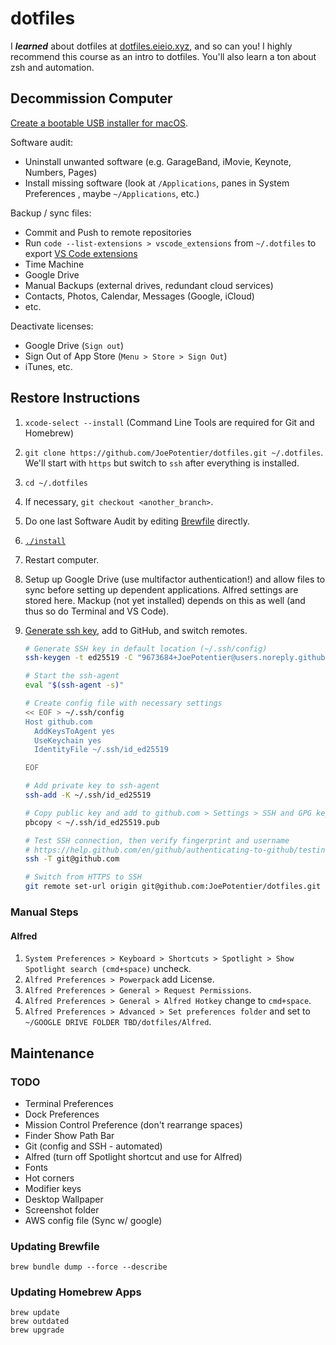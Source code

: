 # dotfiles

I **_learned_** about dotfiles at [dotfiles.eieio.xyz](http://dotfiles.eieio.xyz), and so can you! I highly recommend this course as an intro to dotfiles. You'll also learn a ton about zsh and automation.

## Decommission Computer

[Create a bootable USB installer for macOS](https://support.apple.com/en-us/HT201372).

Software audit:

- Uninstall unwanted software (e.g. GarageBand, iMovie, Keynote, Numbers, Pages)
- Install missing software (look at `/Applications`, panes in System Preferences , maybe `~/Applications`, etc.)

Backup / sync files:

- Commit and Push to remote repositories
- Run `code --list-extensions > vscode_extensions` from `~/.dotfiles` to export [VS Code extensions](vscode_extensions)
- Time Machine
- Google Drive
- Manual Backups (external drives, redundant cloud services)
- Contacts, Photos, Calendar, Messages (Google, iCloud)
- etc.

Deactivate licenses:

- Google Drive (`Sign out`)
- Sign Out of App Store (`Menu > Store > Sign Out`)
- iTunes, etc.

## Restore Instructions

1. `xcode-select --install` (Command Line Tools are required for Git and Homebrew)
2. `git clone https://github.com/JoePotentier/dotfiles.git ~/.dotfiles`. We'll start with `https` but switch to `ssh` after everything is installed.
3. `cd ~/.dotfiles`
4. If necessary, `git checkout <another_branch>`.
5. Do one last Software Audit by editing [Brewfile](Brewfile) directly.
6. [`./install`](install)
7. Restart computer.
8. Setup up Google Drive (use multifactor authentication!) and allow files to sync before setting up dependent applications. Alfred settings are stored here. Mackup (not yet installed) depends on this as well (and thus so do Terminal and VS Code).
9. [Generate ssh key](https://help.github.com/en/github/authenticating-to-github/connecting-to-github-with-ssh), add to GitHub, and switch remotes.

   ```zsh
   # Generate SSH key in default location (~/.ssh/config)
   ssh-keygen -t ed25519 -C "9673684+JoePotentier@users.noreply.github.com"

   # Start the ssh-agent
   eval "$(ssh-agent -s)"

   # Create config file with necessary settings
   << EOF > ~/.ssh/config
   Host github.com
     AddKeysToAgent yes
     UseKeychain yes
     IdentityFile ~/.ssh/id_ed25519

   EOF

   # Add private key to ssh-agent
   ssh-add -K ~/.ssh/id_ed25519

   # Copy public key and add to github.com > Settings > SSH and GPG keys
   pbcopy < ~/.ssh/id_ed25519.pub

   # Test SSH connection, then verify fingerprint and username
   # https://help.github.com/en/github/authenticating-to-github/testing-your-ssh-connection
   ssh -T git@github.com

   # Switch from HTTPS to SSH
   git remote set-url origin git@github.com:JoePotentier/dotfiles.git
   ```

### Manual Steps

#### Alfred

1. `System Preferences > Keyboard > Shortcuts > Spotlight > Show Spotlight search (cmd+space)` uncheck.
2. `Alfred Preferences > Powerpack` add License.
3. `Alfred Preferences > General > Request Permissions`.
4. `Alfred Preferences > General > Alfred Hotkey` change to `cmd+space`.
5. `Alfred Preferences > Advanced > Set preferences folder` and set to `~/GOOGLE DRIVE FOLDER TBD/dotfiles/Alfred`.

## Maintenance

### TODO

- Terminal Preferences
- Dock Preferences
- Mission Control Preference (don't rearrange spaces)
- Finder Show Path Bar
- Git (config and SSH - automated)
- Alfred (turn off Spotlight shortcut and use for Alfred)
- Fonts
- Hot corners
- Modifier keys
- Desktop Wallpaper
- Screenshot folder
- AWS config file (Sync w/ google)

### Updating Brewfile

```
brew bundle dump --force --describe
```

### Updating Homebrew Apps

```
brew update
brew outdated
brew upgrade
```
